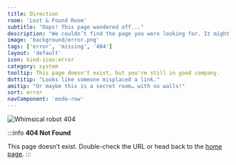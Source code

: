 ```yaml
---
title: Direction
room: 'Lost & Found Room'
subtitle: "Oops! This page wandered off..."
description: "We couldn’t find the page you were looking for. It might have been renamed, moved, or never existed at all."
image: 'background/error.png'
tags: ['error', 'missing', '404']
layout: 'default'
icon: kind-icon:error
category: system
tooltip: This page doesn't exist, but you're still in good company.
dottitip: "Looks like someone misplaced a link."
amitip: "Or maybe this is a secret room… with no walls!"
sort: error
navComponent: 'mode-row'
---
```

<img src="/images/background/error.png" alt="Whimsical robot 404" class="w-full max-w-3xl mx-auto rounded-xl shadow-lg mb-8" />

:::info
**404 Not Found**

This page doesn’t exist. Double-check the URL or head back to the [home page](/).
:::
